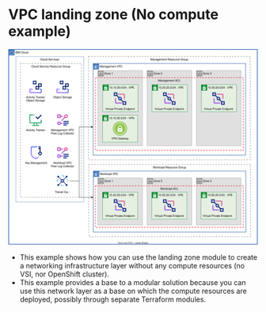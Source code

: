 # VPC landing zone (No compute example)

![vpc](../../reference-architectures/vpc.drawio.svg)

- This example shows how you can use the landing zone module to create a networking infrastructure layer without any compute resources (no VSI, nor OpenShift cluster).
- This example provides a base to a modular solution because you can use this network layer as a base on which the compute resources are deployed, possibly through separate Terraform modules.
